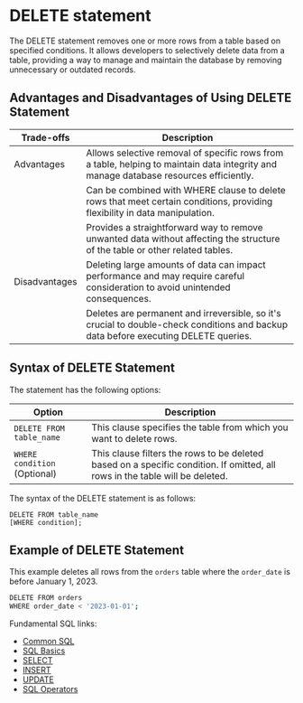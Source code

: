 # DELETE statement

The DELETE statement removes one or more rows from a table based on specified conditions. It allows developers to selectively delete data from a table, providing a way to manage and maintain the database by removing unnecessary or outdated records.

## Advantages and Disadvantages of Using DELETE Statement

| Trade-offs        | Description                                                                                                                        |
|--------------|------------------------------------------------------------------------------------------------------------------------------------|
| Advantages   | Allows selective removal of specific rows from a table, helping to maintain data integrity and manage database resources efficiently. |
|              | Can be combined with WHERE clause to delete rows that meet certain conditions, providing flexibility in data manipulation.           |
|              | Provides a straightforward way to remove unwanted data without affecting the structure of the table or other related tables.       |
| Disadvantages| Deleting large amounts of data can impact performance and may require careful consideration to avoid unintended consequences.        |
|              | Deletes are permanent and irreversible, so it's crucial to double-check conditions and backup data before executing DELETE queries. |

## Syntax of DELETE Statement

The statement has the following options:

| Option | Description |
|---|---|
| `DELETE FROM table_name` | This clause specifies the table from which you want to delete rows. |
| `WHERE condition` (Optional) | This clause filters the rows to be deleted based on a specific condition. If omitted, all rows in the table will be deleted. |

The syntax of the DELETE statement is as follows:

```text
DELETE FROM table_name
[WHERE condition];
```

## Example of DELETE Statement

This example deletes all rows from the `orders` table where the `order_date` is before January 1, 2023.

```{.bash data-prompt="mysql>"}
DELETE FROM orders
WHERE order_date < '2023-01-01';
```

Fundamental SQL links:

* [Common SQL](common-sql.md)
* [SQL Basics](sql-basics.md)
* [SELECT](select.md)
* [INSERT](insert.md)
* [UPDATE](update.md)
* [SQL Operators](sql-operators.md)